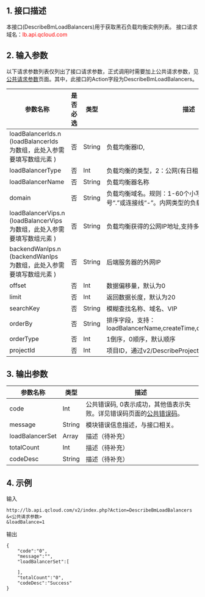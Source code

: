 ## 1. 接口描述
本接口(DescribeBmLoadBalancers)用于获取黑石负载均衡实例列表。
接口请求域名：<font style='color:red'>lb.api.qcloud.com </font>



## 2. 输入参数
以下请求参数列表仅列出了接口请求参数，正式调用时需要加上公共请求参数，见<a href='/doc/api/372/4153' title='公共请求参数'>公共请求参数</a>页面。其中，此接口的Action字段为DescribeBmLoadBalancers。

| 参数名称 | 是否必选  | 类型 | 描述 |
|---------|---------|---------|---------|
| loadBalancerIds.n (loadBalancerIds 为数组，此处入参需要填写数组元素 ) | 否 | String | 负载均衡器ID,|
| loadBalancerType | 否 | Int | 负载均衡的类型，2：公网(有日租)，3：内网|
| loadBalancerName | 否 | String | 负载均衡器名称|
| domain | 否 | String | 负载均衡域名。规则：1-60个小写英文字母、数字、点号“.”或连接线“-”。内网类型的负载均衡不能配置该字段|
| loadBalancerVips.n (loadBalancerVips 为数组，此处入参需要填写数组元素 ) | 否 | String | 负载均衡获得的公网IP地址,支持多个|
| backendWanIps.n (backendWanIps 为数组，此处入参需要填写数组元素 ) | 否 | String | 后端服务器的外网IP|
| offset | 否 | Int | 数据偏移量，默认为0|
| limit | 否 | Int | 返回数据长度，默认为20|
| searchKey | 否 | String | 模糊查找名称、域名、VIP|
| orderBy | 否 | String | 排序字段，支持：loadBalancerName,createTime,domain,loadBalancerType|
| orderType | 否 | Int | 1倒序，0顺序，默认顺序|
| projectId | 否 | Int | 项目ID，通过v2/DescribeProject 接口获得|


## 3. 输出参数
| 参数名称 | 类型 | 描述 |
|---------|---------|---------|
| code | Int | 公共错误码, 0表示成功，其他值表示失败。详见错误码页面的<a href='/doc/api/372/%E9%94%99%E8%AF%AF%E7%A0%81#1.E3.80.81.E5.85.AC.E5.85.B1.E9.94.99.E8.AF.AF.E7.A0.81' title='公共错误码'>公共错误码</a>。|
| message | String | 模块错误信息描述，与接口相关。|
| loadBalancerSet | Array | 描述（待补充） |
| totalCount | Int | 描述（待补充） |
| codeDesc | String | 描述（待补充） |


## 4. 示例
输入
```
http://lb.api.qcloud.com/v2/index.php?Action=DescribeBmLoadBalancers
&<公共请求参数>
&loadBalance=1
```
输出
```
{
    "code":"0",
    "message":"",
    "loadBalancerSet":[
        
    ],
    "totalCount":"0",
    "codeDesc":"Success"
}
```

